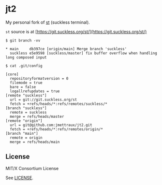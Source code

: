 
# jt2

My personal fork of [st](https://st.suckless.org/) (suckless terminal).

`st` source is at [https://git.suckless.org/st/](https://git.suckless.org/st/)


```
$ git branch -vv

* main     db397ce [origin/main] Merge branch 'suckless'
  suckless e5e9598 [suckless/master] fix buffer overflow when handling long composed input
```

```
$ cat .git/config

[core]
  repositoryformatversion = 0
  filemode = true
  bare = false
  logallrefupdates = true
[remote "suckless"]
  url = git://git.suckless.org/st
  fetch = +refs/heads/*:refs/remotes/suckless/*
[branch "suckless"]
  remote = suckless
  merge = refs/heads/master
[remote "origin"]
  url = git@github.com:jmettraux/jt2.git
  fetch = +refs/heads/*:refs/remotes/origin/*
[branch "main"]
  remote = origin
  merge = refs/heads/main
```


## License

MIT/X Consortium License

See [LICENSE](LICENSE).

